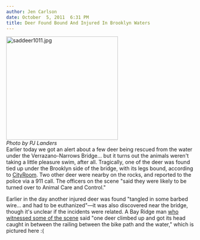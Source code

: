 ```yaml
---
author: Jen Carlson
date: October  5, 2011  6:31 PM
title: Deer Found Bound And Injured In Brooklyn Waters
---
```


<p><span class="mt-enclosure mt-enclosure-image" style="display: inline;"> </span></p><div class="image-right" style=" width:300px; "> <img alt="saddeer1011.jpg" src="https://web.archive.org/web/20111007022126im_/http://gothamist.com/attachments/arts_jen/saddeer1011.jpg" width="300" height="277"> <br> <i>Photo by PJ Landers</i></div> Earlier today we got an alert about a few deer being rescued from the water under the Verrazano-Narrows Bridge... but it turns out the animals weren&apos;t taking a little pleasure swim, after all. Tragically, one of the deer was found tied up under the Brooklyn side of the bridge, with its legs bound, according to <a href="https://web.archive.org/web/20111007022126/http://cityroom.blogs.nytimes.com/2011/10/05/deer-are-found-on-brooklyn-coast-in-disturbing-circumstances/?smid=tw-nytmetro&amp;seid=auto&amp;pagewanted=all">CityRoom</a>. Two other deer were nearby on the rocks, and reported to the police via a 911 call. The officers on the scene &quot;said they were likely to be turned over to Animal Care and Control.&quot;<p></p>

<p>Earlier in the day another injured deer was found &quot;tangled in some barbed wire... and had to be euthanized&quot;&#x2014;it was also discovered near the bridge, though it&apos;s unclear if the incidents were related. A Bay Ridge man <a href="https://web.archive.org/web/20111007022126/http://www.homereporternews.com/article_176b1ab0-ef7c-11e0-81c3-001cc4c03286.html">who witnessed some of the scene</a> said &quot;one deer climbed up and got its head caught in between the railing between the bike path and the water,&quot; which is pictured here :(</p>